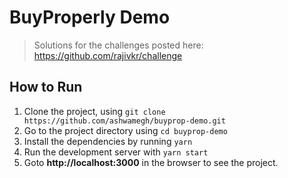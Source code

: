 # BuyProperly Demo

> Solutions for the challenges posted here: https://github.com/rajivkr/challenge

## How to Run
1. Clone the project, using `git clone https://github.com/ashwamegh/buyprop-demo.git`
2. Go to the project directory using `cd buyprop-demo`
3. Install the dependencies by running `yarn`
4. Run the development server with `yarn start`
5. Goto __http://localhost:3000__ in the browser to see the project.
